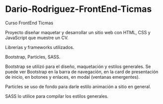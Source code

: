 # Dario-Rodriguez-FrontEnd-Ticmas
Curso FrontEnd Ticmas

Proyecto diseñar maquetar y desarrollar un sitio web con HTML, CSS y JavaScript que muestre un CV.

Librerías y frameworks utilizados.

Bootstrap, Particles, SASS.

Bootstrap se utilizó para el diseño, maquetación y estilos generales. Se puede ver Bootstrap en la barra de navegación, en la card de presentación de inicio, en botones y enlaces, en modal (ventanas emergentes).

Particles se uso de fondo para darle estilo animación a sitio en general.

SASS lo utilice para compilar los estilos generales.
